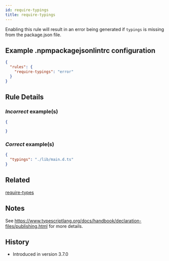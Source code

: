 ```yaml
---
id: require-typings
title: require-typings
---
```


Enabling this rule will result in an error being generated if `typings` is missing from the package.json file.

## Example .npmpackagejsonlintrc configuration

```json
{
  "rules": {
    "require-typings": "error"
  }
}
```

## Rule Details

### *Incorrect* example(s)

```json
{

}
```

### *Correct* example(s)

```json
{
  "typings": "./lib/main.d.ts"
}
```

## Related

[require-types](rules/required-node/require-typings.md)

## Notes

See <https://www.typescriptlang.org/docs/handbook/declaration-files/publishing.html> for more details.

## History

* Introduced in version 3.7.0
